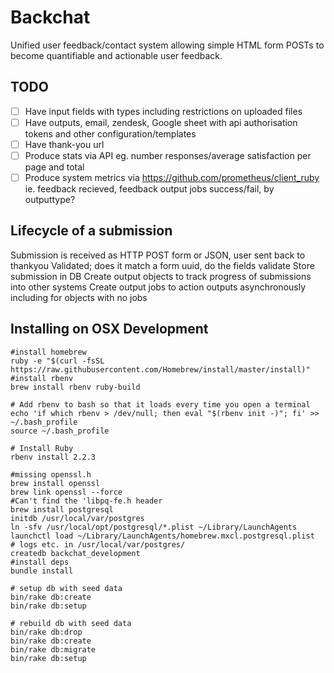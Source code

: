 # Backchat
Unified user feedback/contact system allowing simple HTML form POSTs to become quantifiable and actionable user feedback.

## TODO
- [ ]  Have input fields with types including restrictions on uploaded files
- [ ]  Have outputs, email, zendesk, Google sheet with api authorisation tokens and other configuration/templates
- [ ]  Have thank-you url
- [ ]  Produce stats via API eg. number responses/average satisfaction per page and total
- [ ]  Produce system metrics via https://github.com/prometheus/client_ruby ie. feedback recieved, feedback output jobs success/fail, by outputtype?

## Lifecycle of a submission
Submission is received as HTTP POST form or JSON, user sent back to thankyou
Validated; does it match a form uuid, do the fields validate
Store submission in DB
Create output objects to track progress of submissions into other systems
Create output jobs to action outputs asynchronously including for objects with no jobs


## Installing on OSX Development
```
#install homebrew 
ruby -e "$(curl -fsSL https://raw.githubusercontent.com/Homebrew/install/master/install)"
#install rbenv
brew install rbenv ruby-build

# Add rbenv to bash so that it loads every time you open a terminal
echo 'if which rbenv > /dev/null; then eval "$(rbenv init -)"; fi' >> ~/.bash_profile
source ~/.bash_profile

# Install Ruby
rbenv install 2.2.3

#missing openssl.h
brew install openssl
brew link openssl --force
#Can't find the 'libpq-fe.h header
brew install postgresql
initdb /usr/local/var/postgres
ln -sfv /usr/local/opt/postgresql/*.plist ~/Library/LaunchAgents
launchctl load ~/Library/LaunchAgents/homebrew.mxcl.postgresql.plist
# logs etc. in /usr/local/var/postgres/
createdb backchat_development
#install deps
bundle install

# setup db with seed data
bin/rake db:create
bin/rake db:setup

# rebuild db with seed data
bin/rake db:drop
bin/rake db:create
bin/rake db:migrate
bin/rake db:setup
```